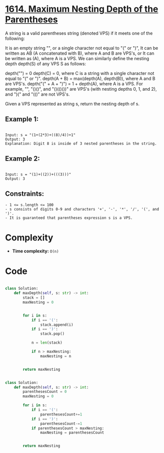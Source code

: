 # [1614. Maximum Nesting Depth of the Parentheses](https://leetcode.com/problems/maximum-nesting-depth-of-the-parentheses/description)

A string is a valid parentheses string (denoted VPS) if it meets one of the following:

It is an empty string "", or a single character not equal to "(" or ")",
It can be written as AB (A concatenated with B), where A and B are VPS's, or
It can be written as (A), where A is a VPS.
We can similarly define the nesting depth depth(S) of any VPS S as follows:

depth("") = 0
depth(C) = 0, where C is a string with a single character not equal to "(" or ")".
depth(A + B) = max(depth(A), depth(B)), where A and B are VPS's.
depth("(" + A + ")") = 1 + depth(A), where A is a VPS.
For example, "", "()()", and "()(()())" are VPS's (with nesting depths 0, 1, and 2), and ")(" and "(()" are not VPS's.

Given a VPS represented as string s, return the nesting depth of s.

## Example 1:

```

Input: s = "(1+(2*3)+((8)/4))+1"
Output: 3
Explanation: Digit 8 is inside of 3 nested parentheses in the string.

```

## Example 2:

```

Input: s = "(1)+((2))+(((3)))"
Output: 3

```

## Constraints:

```
- 1 <= s.length <= 100
- s consists of digits 0-9 and characters '+', '-', '*', '/', '(', and ')'.
- It is guaranteed that parentheses expression s is a VPS.
```

# Complexity

- **Time complexity:**
  `O(n)`

# Code

```python

class Solution:
    def maxDepth(self, s: str) -> int:
        stack = []
        maxNesting = 0


        for i in s:
            if i == '(':
                stack.append(i)
            if i == ')':
                stack.pop()

            n = len(stack)

            if n > maxNesting:
                maxNesting = n


        return maxNesting

```

```python

class Solution:
    def maxDepth(self, s: str) -> int:
        parenthesesCount = 0
        maxNesting = 0

        for i in s:
            if i == '(':
                parenthesesCount+=1
            if i == ')':
                parenthesesCount-=1
            if parenthesesCount > maxNesting:
                maxNesting = parenthesesCount


        return maxNesting

```
